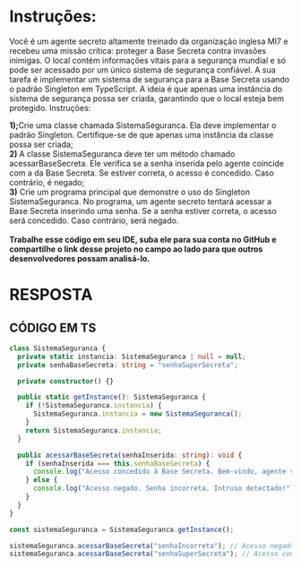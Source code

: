 # Instruções:

Você é um agente secreto altamente treinado da organização inglesa MI7 e recebeu uma missão crítica: proteger a Base Secreta contra invasões inimigas. O local contém informações vitais para a segurança mundial e só pode ser acessado por um único sistema de segurança confiável.
A sua tarefa é implementar um sistema de segurança para a Base Secreta usando o padrão Singleton em TypeScript. A ideia é que apenas uma instância do sistema de segurança possa ser criada, garantindo que o local esteja bem protegido.
Instruções:</b></div><div><b>1);</b>Crie uma classe chamada SistemaSeguranca. Ela deve implementar o padrão Singleton. Certifique-se de que apenas uma instância da classe possa ser criada;&nbsp;</div><div><b>2)&nbsp;</b>A classe SistemaSeguranca deve ter um método chamado acessarBaseSecreta. Ele verifica se a senha inserida pelo agente coincide com a da Base Secreta. Se estiver correta, o acesso é concedido. Caso contrário, é negado;&nbsp;</div><div><span><b>3)</b> Crie um programa principal que demonstre o uso do Singleton SistemaSeguranca. No programa, um agente secreto tentará acessar a Base Secreta inserindo uma senha. Se a senha estiver correta, o acesso será concedido. Caso contrário, será negado.</span><br></div><div><span><br></span></div><div><b>Trabalhe esse código em seu IDE, suba ele para sua conta no GitHub e compartilhe o link desse projeto no campo ao lado para que outros desenvolvedores possam analisá-lo.</b><span><br></span></div></div>

# RESPOSTA

## CÓDIGO EM TS

```typescript
class SistemaSeguranca {
  private static instancia: SistemaSeguranca | null = null;
  private senhaBaseSecreta: string = "senhaSuperSecreta";

  private constructor() {}

  public static getInstance(): SistemaSeguranca {
    if (!SistemaSeguranca.instancia) {
      SistemaSeguranca.instancia = new SistemaSeguranca();
    }
    return SistemaSeguranca.instancia;
  }

  public acessarBaseSecreta(senhaInserida: string): void {
    if (senhaInserida === this.senhaBaseSecreta) {
      console.log("Acesso concedido à Base Secreta. Bem-vindo, agente secreto!");
    } else {
      console.log("Acesso negado. Senha incorreta. Intruso detectado!");
    }
  }
}

const sistemaSeguranca = SistemaSeguranca.getInstance();

sistemaSeguranca.acessarBaseSecreta("senhaIncorreta"); // Acesso negado
sistemaSeguranca.acessarBaseSecreta("senhaSuperSecreta"); // Acesso concedido

```



